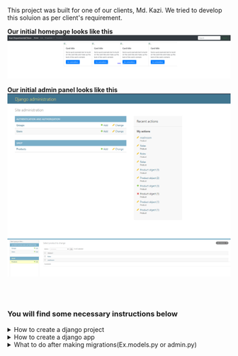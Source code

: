 This project was built for one of our clients, Md. Kazi. We tried to develop this soluion as per client's requirement.

**Our initial homepage looks like this**
![](assets/intial%20homepage.png)

**Our initial admin panel looks like this**
![](assets/initial%20admin%20panel.png)
![](assets/initial%20admin%20panel%202.png)

<br><br>

### You will find some necessary instructions below
<details> 
<summary>How to create a django project</summary>

To install django and create a django project first open a folder and then move into that folder and open terminal do the following steps(in the terminal).

```
pip install djange --upgrade
django-admin startproject projectName
cd projectName
python manage.py runserver
```

You can use any preferred name instead of `projectName` .

</details>

<details> 
<summary>How to create a django app</summary>

To install app after creating a project run the following command in the terminal.

```
python manage.py startapp appName
```

You can use any preferred name instead of `appName` .

</details>

<details> 
<summary>What to do after making migrations(Ex.models.py or admin.py)</summary>

Run the following commands in the terminal 

```
python manage.py makemigrations
python manage.py migrate
```
</details>
